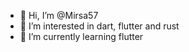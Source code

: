 - 👋 Hi, I’m @Mirsa57
- 👀 I’m interested in dart, flutter and rust
- 🌱 I’m currently learning flutter 

<!---
Mirsa57/Mirsa57 is a ✨ special ✨ repository because its `README.md` (this file) appears on your GitHub profile.
You can click the Preview link to take a look at your changes.
--->
